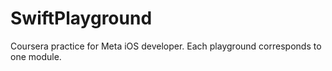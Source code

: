 # SwiftPlayground
Coursera practice for Meta iOS developer.
Each playground corresponds to one module.
